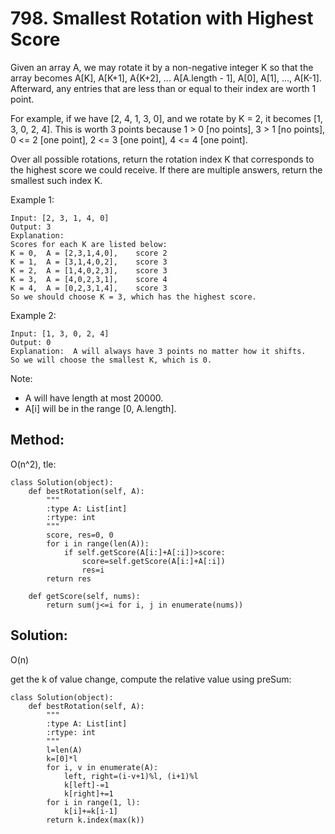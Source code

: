 # 798. Smallest Rotation with Highest Score

Given an array A, we may rotate it by a non-negative integer K so that the array becomes A[K], A[K+1], A{K+2], ... A[A.length - 1], A[0], A[1], ..., A[K-1].  Afterward, any entries that are less than or equal to their index are worth 1 point. 

For example, if we have [2, 4, 1, 3, 0], and we rotate by K = 2, it becomes [1, 3, 0, 2, 4].  This is worth 3 points because 1 > 0 [no points], 3 > 1 [no points], 0 <= 2 [one point], 2 <= 3 [one point], 4 <= 4 [one point].

Over all possible rotations, return the rotation index K that corresponds to the highest score we could receive.  If there are multiple answers, return the smallest such index K.

Example 1:

    Input: [2, 3, 1, 4, 0]
    Output: 3
    Explanation:  
    Scores for each K are listed below: 
    K = 0,  A = [2,3,1,4,0],    score 2
    K = 1,  A = [3,1,4,0,2],    score 3
    K = 2,  A = [1,4,0,2,3],    score 3
    K = 3,  A = [4,0,2,3,1],    score 4
    K = 4,  A = [0,2,3,1,4],    score 3
    So we should choose K = 3, which has the highest score.

 

Example 2:

    Input: [1, 3, 0, 2, 4]
    Output: 0
    Explanation:  A will always have 3 points no matter how it shifts.
    So we will choose the smallest K, which is 0.

Note:

- A will have length at most 20000.
- A[i] will be in the range [0, A.length].

## Method:

O(n^2), tle:

    class Solution(object):
        def bestRotation(self, A):
            """
            :type A: List[int]
            :rtype: int
            """
            score, res=0, 0
            for i in range(len(A)):
                if self.getScore(A[i:]+A[:i])>score:
                    score=self.getScore(A[i:]+A[:i])
                    res=i
            return res
            
        def getScore(self, nums):
            return sum(j<=i for i, j in enumerate(nums))
            
## Solution:

O(n)

get the k of value change, compute the relative value using preSum:

    class Solution(object):
        def bestRotation(self, A):
            """
            :type A: List[int]
            :rtype: int
            """
            l=len(A)
            k=[0]*l
            for i, v in enumerate(A):
                left, right=(i-v+1)%l, (i+1)%l
                k[left]-=1
                k[right]+=1
            for i in range(1, l):
                k[i]+=k[i-1]
            return k.index(max(k))
